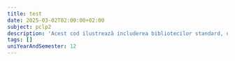 ```yaml
---
title: test
date: 2025-03-02T02:00:00+02:00
subject: pclp2
description: 'Acest cod ilustrează includerea bibliotecilor standard, utilizarea spațiilor de nume, definirea funcției `main` ca punct de intrare al programului și afișarea textului la ieșirea standard.'
tags: []
uniYearAndSemester: 12
---
```


